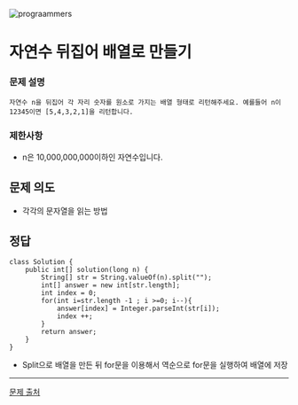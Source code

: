 ![prograammers](https://github.com/user-attachments/assets/0c8ee936-25ad-482b-a2a9-82ac3abfdfe0)

# 자연수 뒤집어 배열로 만들기


### 문제 설명
```
자연수 n을 뒤집어 각 자리 숫자를 원소로 가지는 배열 형태로 리턴해주세요. 예를들어 n이 12345이면 [5,4,3,2,1]을 리턴합니다.
```

### 제한사항
- n은 10,000,000,000이하인 자연수입니다.

## 문제 의도
- 각각의 문자열을 읽는 방법

## 정답
```
class Solution {
    public int[] solution(long n) {
        String[] str = String.valueOf(n).split("");
        int[] answer = new int[str.length];
        int index = 0;
        for(int i=str.length -1 ; i >=0; i--){
            answer[index] = Integer.parseInt(str[i]);
            index ++;
        }
        return answer;
    }
}
```
- Split으로 배열을 만든 뒤 for문을 이용해서 역순으로 for문을 실행하여 배열에 저장

---
[문제 출처](https://school.programmers.co.kr/learn/courses/30/lessons/12932?language=java)